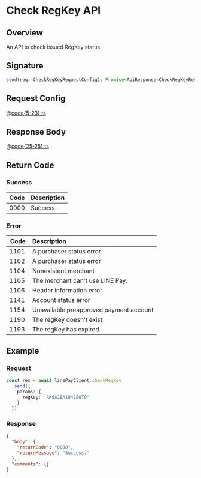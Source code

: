 # Check RegKey API

## Overview

An API to check issued RegKey status

## Signature

```ts
send(req: CheckRegKeyRequestConfig): Promise<ApiResponse<CheckRegKeyResponseBody>
```

## Request Config

@[code{5-23} ts](@/line-pay-api/check-regkey.ts)

## Response Body

@[code{25-25} ts](@/line-pay-api/check-regkey.ts)

## Return Code

### Success

Code | Description
:----:|:------------------------
0000 | Success


### Error

Code | Description
:----:|:------------------------
1101 | A purchaser status error
1102 | A purchaser status error
1104 | Nonexistent merchant
1105 | The merchant can't use LINE Pay.
1106 | Header information error
1141 | Account status error
1154 | Unavailable preapproved payment account
1190 | The regKey doesn't exist.
1193 | The regKey has expired.

## Example

### Request
```ts
const res = await linePayClient.checkRegKey
  .send({
    params: {
      regKey: 'RK9A2BA1942EQTO'
    }
  })
```

### Response
```json
{
  "body": {
    "returnCode": "0000",
    "returnMessage": "Success."
  },
  "comments": {}
}
```